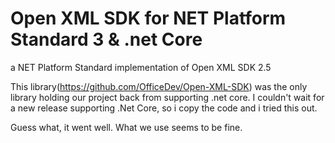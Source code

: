 # Open XML SDK for NET Platform Standard 3 & .net Core
a NET Platform Standard implementation of Open XML SDK 2.5 

This library(https://github.com/OfficeDev/Open-XML-SDK) was the only library holding our project back from supporting .net core. I couldn't wait for a new release supporting .Net Core, so i copy the code and i tried this out.

Guess what, it went well. What we use seems to be fine.
